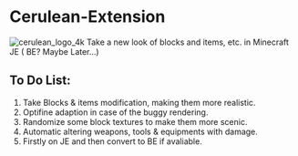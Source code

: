 # Cerulean-Extension
![cerulean_logo_4k](https://i.loli.net/2019/06/29/5d16fce62227e82458.png)
Take a new look of blocks and items, etc. in Minecraft JE ( BE? Maybe Later…)

## To Do List:
1) Take Blocks & items modification, making them more realistic.
2) Optifine adaption in case of the buggy rendering.
3) Randomize some block textures to make them more scenic.
4) Automatic altering weapons, tools & equipments with damage.
5) Firstly on JE and then convert to BE if avaliable.
